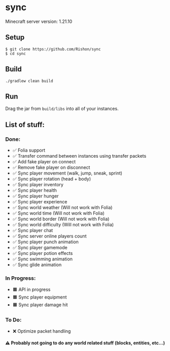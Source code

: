 # sync

Minecraft server version: 1.21.10

## Setup

```
$ git clone https://github.com/Rishon/sync
$ cd sync
```

## Build

``
./gradlew clean build
``

## Run

Drag the jar from ``build/libs`` into all of your instances.

## List of stuff:

### Done:

- ✅ Folia support
- ✅ Transfer command between instances using transfer packets
- ✅ Add fake player on connect
- ✅ Remove fake player on disconnect
- ✅ Sync player movement (walk, jump, sneak, sprint)
- ✅ Sync player rotation (head + body)
- ✅ Sync player inventory
- ✅ Sync player health
- ✅ Sync player hunger
- ✅ Sync player experience
- ✅ Sync world weather (Will not work with Folia)
- ✅ Sync world time (Will not work with Folia)
- ✅ Sync world border (Will not work with Folia)
- ✅ Sync world difficulty (Will not work with Folia)
- ✅ Sync player chat
- ✅ Sync server online players count
- ✅ Sync player punch animation
- ✅ Sync player gamemode
- ✅ Sync player potion effects
- ✅ Sync swimming animation
- ✅ Sync glide animation

### In Progress:

- 🟧 API in progress
- 🟧 Sync player equipment
- 🟧 Sync player damage hit

### To Do:

- ❌ Optimize packet handling

#### ⚠️ Probably not going to do any world related stuff (blocks, entities, etc...)

